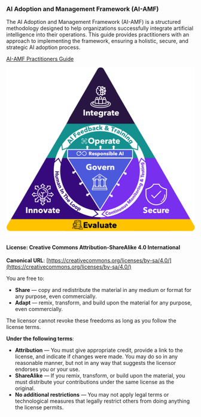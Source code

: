 ### AI Adoption and Management Framework (AI-AMF)

The AI Adoption and Management Framework (AI-AMF) is a structured methodology designed to help organizations successfully integrate artificial intelligence into their operations. This guide provides practitioners with an approach to implementing the framework, ensuring a holistic, secure, and strategic AI adoption process.

[AI-AMF Practitioners Guide](AI%20Adoption%20Management%20Framework%20Guide.pdf)

![AI-AMF](AI-AMFramework.png)

#### License: Creative Commons Attribution-ShareAlike 4.0 International

**Canonical URL**: [https://creativecommons.org/licenses/by-sa/4.0/](https://creativecommons.org/licenses/by-sa/4.0/)

You are free to:  
- **Share** — copy and redistribute the material in any medium or format for any purpose, even commercially.  
- **Adapt** — remix, transform, and build upon the material for any purpose, even commercially.  

The licensor cannot revoke these freedoms as long as you follow the license terms.

**Under the following terms**:  
- **Attribution** — You must give appropriate credit, provide a link to the license, and indicate if changes were made. You may do so in any reasonable manner, but not in any way that suggests the licensor endorses you or your use.  
- **ShareAlike** — If you remix, transform, or build upon the material, you must distribute your contributions under the same license as the original.  
- **No additional restrictions** — You may not apply legal terms or technological measures that legally restrict others from doing anything the license permits.
